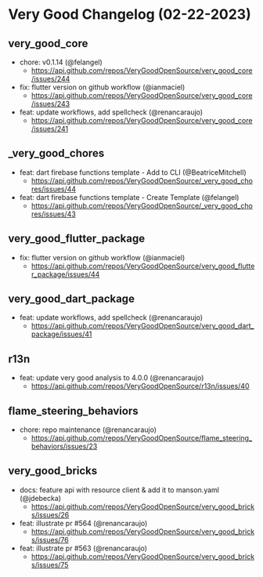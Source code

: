 # Very Good Changelog (02-22-2023)

## very_good_core
- chore: v0.1.14 (@felangel)
	- https://api.github.com/repos/VeryGoodOpenSource/very_good_core/issues/244
- fix: flutter version on github workflow (@ianmaciel)
	- https://api.github.com/repos/VeryGoodOpenSource/very_good_core/issues/243
- feat: update workflows, add spellcheck (@renancaraujo)
	- https://api.github.com/repos/VeryGoodOpenSource/very_good_core/issues/241

## _very_good_chores
- feat: dart firebase functions template - Add to CLI (@BeatriceMitchell)
	- https://api.github.com/repos/VeryGoodOpenSource/_very_good_chores/issues/44
- feat: dart firebase functions template - Create Template (@felangel)
	- https://api.github.com/repos/VeryGoodOpenSource/_very_good_chores/issues/43

## very_good_flutter_package
- fix: flutter version on github workflow (@ianmaciel)
	- https://api.github.com/repos/VeryGoodOpenSource/very_good_flutter_package/issues/44

## very_good_dart_package
- feat: update workflows, add spellcheck (@renancaraujo)
	- https://api.github.com/repos/VeryGoodOpenSource/very_good_dart_package/issues/41

## r13n
- feat: update very good analysis to 4.0.0 (@renancaraujo)
	- https://api.github.com/repos/VeryGoodOpenSource/r13n/issues/40

## flame_steering_behaviors
- chore: repo maintenance (@renancaraujo)
	- https://api.github.com/repos/VeryGoodOpenSource/flame_steering_behaviors/issues/23

## very_good_bricks
- docs: feature api with resource client & add it to manson.yaml (@jdebecka)
	- https://api.github.com/repos/VeryGoodOpenSource/very_good_bricks/issues/26
- feat: illustrate pr #564 (@renancaraujo)
	- https://api.github.com/repos/VeryGoodOpenSource/very_good_bricks/issues/76
- feat: illustrate pr #563 (@renancaraujo)
	- https://api.github.com/repos/VeryGoodOpenSource/very_good_bricks/issues/75
